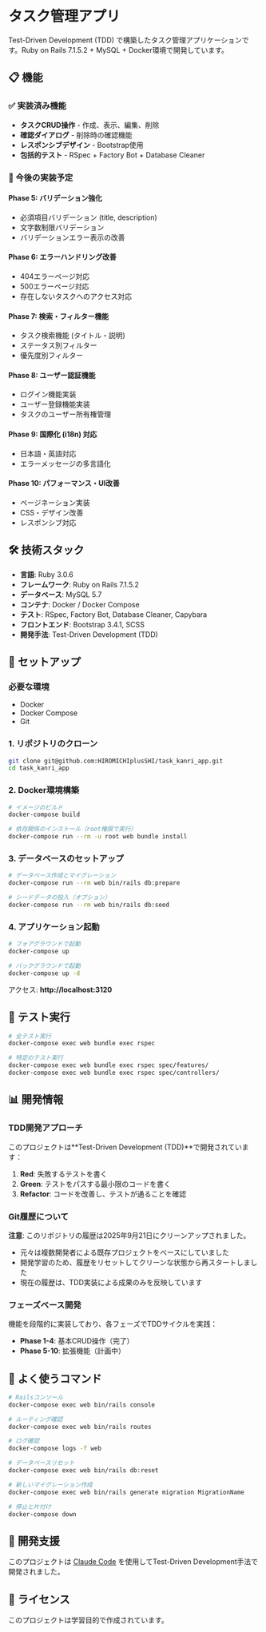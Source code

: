 # タスク管理アプリ

Test-Driven Development (TDD) で構築したタスク管理アプリケーションです。Ruby on Rails 7.1.5.2 + MySQL + Docker環境で開発しています。

## 📋 機能

### ✅ 実装済み機能
- **タスクCRUD操作** - 作成、表示、編集、削除
- **確認ダイアログ** - 削除時の確認機能
- **レスポンシブデザイン** - Bootstrap使用
- **包括的テスト** - RSpec + Factory Bot + Database Cleaner

### 🎯 今後の実装予定

#### Phase 5: バリデーション強化
- 必須項目バリデーション (title, description)
- 文字数制限バリデーション
- バリデーションエラー表示の改善

#### Phase 6: エラーハンドリング改善
- 404エラーページ対応
- 500エラーページ対応
- 存在しないタスクへのアクセス対応

#### Phase 7: 検索・フィルター機能
- タスク検索機能 (タイトル・説明)
- ステータス別フィルター
- 優先度別フィルター

#### Phase 8: ユーザー認証機能
- ログイン機能実装
- ユーザー登録機能実装
- タスクのユーザー所有権管理

#### Phase 9: 国際化 (i18n) 対応
- 日本語・英語対応
- エラーメッセージの多言語化

#### Phase 10: パフォーマンス・UI改善
- ページネーション実装
- CSS・デザイン改善
- レスポンシブ対応

## 🛠 技術スタック

- **言語**: Ruby 3.0.6
- **フレームワーク**: Ruby on Rails 7.1.5.2
- **データベース**: MySQL 5.7
- **コンテナ**: Docker / Docker Compose
- **テスト**: RSpec, Factory Bot, Database Cleaner, Capybara
- **フロントエンド**: Bootstrap 3.4.1, SCSS
- **開発手法**: Test-Driven Development (TDD)

## 🚀 セットアップ

### 必要な環境
- Docker
- Docker Compose
- Git

### 1. リポジトリのクローン
```bash
git clone git@github.com:HIROMICHIplusSHI/task_kanri_app.git
cd task_kanri_app
```

### 2. Docker環境構築
```bash
# イメージのビルド
docker-compose build

# 依存関係のインストール（root権限で実行）
docker-compose run --rm -u root web bundle install
```

### 3. データベースのセットアップ
```bash
# データベース作成とマイグレーション
docker-compose run --rm web bin/rails db:prepare

# シードデータの投入（オプション）
docker-compose run --rm web bin/rails db:seed
```

### 4. アプリケーション起動
```bash
# フォアグラウンドで起動
docker-compose up

# バックグラウンドで起動
docker-compose up -d
```

アクセス: **http://localhost:3120**

## 🧪 テスト実行

```bash
# 全テスト実行
docker-compose exec web bundle exec rspec

# 特定のテスト実行
docker-compose exec web bundle exec rspec spec/features/
docker-compose exec web bundle exec rspec spec/controllers/
```

## 📊 開発情報

### TDD開発アプローチ
このプロジェクトは**Test-Driven Development (TDD)**で開発されています：

1. **Red**: 失敗するテストを書く
2. **Green**: テストをパスする最小限のコードを書く
3. **Refactor**: コードを改善し、テストが通ることを確認

### Git履歴について
**注意**: このリポジトリの履歴は2025年9月21日にクリーンアップされました。
- 元々は複数開発者による既存プロジェクトをベースにしていました
- 開発学習のため、履歴をリセットしてクリーンな状態から再スタートしました
- 現在の履歴は、TDD実装による成果のみを反映しています

### フェーズベース開発
機能を段階的に実装しており、各フェーズでTDDサイクルを実践：
- **Phase 1-4**: 基本CRUD操作（完了）
- **Phase 5-10**: 拡張機能（計画中）

## 🔧 よく使うコマンド

```bash
# Railsコンソール
docker-compose exec web bin/rails console

# ルーティング確認
docker-compose exec web bin/rails routes

# ログ確認
docker-compose logs -f web

# データベースリセット
docker-compose exec web bin/rails db:reset

# 新しいマイグレーション作成
docker-compose exec web bin/rails generate migration MigrationName

# 停止と片付け
docker-compose down
```

## 🤖 開発支援

このプロジェクトは [Claude Code](https://claude.ai/code) を使用してTest-Driven Development手法で開発されました。

## 📝 ライセンス

このプロジェクトは学習目的で作成されています。